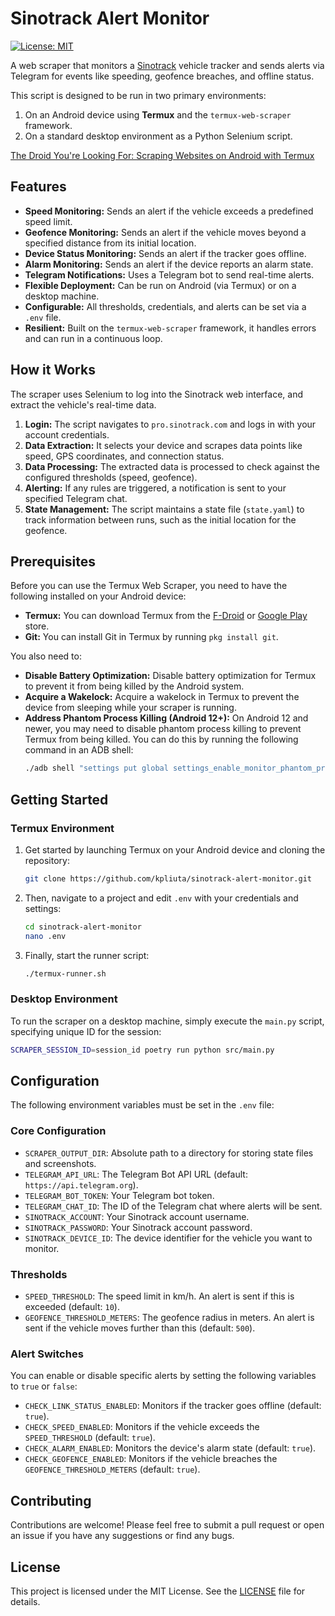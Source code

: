 # Sinotrack Alert Monitor

[![License: MIT](https://img.shields.io/badge/License-MIT-yellow.svg)](https://opensource.org/licenses/MIT)

A web scraper that monitors a [Sinotrack](https://pro.sinotrack.com/) vehicle tracker and sends alerts via Telegram for events like speeding, geofence breaches, and offline status.

This script is designed to be run in two primary environments:
1.  On an Android device using **Termux** and the `termux-web-scraper` framework.
2.  On a standard desktop environment as a Python Selenium script.

[The Droid You're Looking For: Scraping Websites on Android with Termux](https://kpliuta.github.io/blog/posts/scraping-websites-on-android-with-termux/)

## Features

*   **Speed Monitoring:** Sends an alert if the vehicle exceeds a predefined speed limit.
*   **Geofence Monitoring:** Sends an alert if the vehicle moves beyond a specified distance from its initial location.
*   **Device Status Monitoring:** Sends an alert if the tracker goes offline.
*   **Alarm Monitoring:** Sends an alert if the device reports an alarm state.
*   **Telegram Notifications:** Uses a Telegram bot to send real-time alerts.
*   **Flexible Deployment:** Can be run on Android (via Termux) or on a desktop machine.
*   **Configurable:** All thresholds, credentials, and alerts can be set via a `.env` file.
*   **Resilient:** Built on the `termux-web-scraper` framework, it handles errors and can run in a continuous loop.

## How it Works

The scraper uses Selenium to log into the Sinotrack web interface, and extract the vehicle's real-time data.

1.  **Login:** The script navigates to `pro.sinotrack.com` and logs in with your account credentials.
2.  **Data Extraction:** It selects your device and scrapes data points like speed, GPS coordinates, and connection status.
3.  **Data Processing:** The extracted data is processed to check against the configured thresholds (speed, geofence).
4.  **Alerting:** If any rules are triggered, a notification is sent to your specified Telegram chat.
5.  **State Management:** The script maintains a state file (`state.yaml`) to track information between runs, such as the initial location for the geofence.

## Prerequisites

Before you can use the Termux Web Scraper, you need to have the following installed on your Android device:

*   **Termux:** You can download Termux from the [F-Droid](https://f-droid.org/en/packages/com.termux/) or [Google Play](https://play.google.com/store/apps/details?id=com.termux) store.
*   **Git:** You can install Git in Termux by running `pkg install git`.

You also need to:

*   **Disable Battery Optimization:** Disable battery optimization for Termux to prevent it from being killed by the Android system.
*   **Acquire a Wakelock:** Acquire a wakelock in Termux to prevent the device from sleeping while your scraper is running.
*   **Address Phantom Process Killing (Android 12+):** On Android 12 and newer, you may need to disable phantom process killing to prevent Termux from being killed. You can do this by running the following command in an ADB shell:
    ```bash
    ./adb shell "settings put global settings_enable_monitor_phantom_procs false"
    ```
    
## Getting Started

### Termux Environment
1.  Get started by launching Termux on your Android device and cloning the repository:
    ```bash
    git clone https://github.com/kpliuta/sinotrack-alert-monitor.git
    ```

2.  Then, navigate to a project and edit `.env` with your credentials and settings:
    ```bash
    cd sinotrack-alert-monitor
    nano .env
    ```

3.  Finally, start the runner script:
    ```bash
    ./termux-runner.sh
    ```
    
### Desktop Environment
To run the scraper on a desktop machine, simply execute the `main.py` script, specifying unique ID for the session:
```bash
SCRAPER_SESSION_ID=session_id poetry run python src/main.py
```

## Configuration

The following environment variables must be set in the `.env` file:

### Core Configuration
*   `SCRAPER_OUTPUT_DIR`: Absolute path to a directory for storing state files and screenshots.
*   `TELEGRAM_API_URL`: The Telegram Bot API URL (default: `https://api.telegram.org`).
*   `TELEGRAM_BOT_TOKEN`: Your Telegram bot token.
*   `TELEGRAM_CHAT_ID`: The ID of the Telegram chat where alerts will be sent.
*   `SINOTRACK_ACCOUNT`: Your Sinotrack account username.
*   `SINOTRACK_PASSWORD`: Your Sinotrack account password.
*   `SINOTRACK_DEVICE_ID`: The device identifier for the vehicle you want to monitor.

### Thresholds
*   `SPEED_THRESHOLD`: The speed limit in km/h. An alert is sent if this is exceeded (default: `10`).
*   `GEOFENCE_THRESHOLD_METERS`: The geofence radius in meters. An alert is sent if the vehicle moves further than this (default: `500`).

### Alert Switches
You can enable or disable specific alerts by setting the following variables to `true` or `false`:
*   `CHECK_LINK_STATUS_ENABLED`: Monitors if the tracker goes offline (default: `true`).
*   `CHECK_SPEED_ENABLED`: Monitors if the vehicle exceeds the `SPEED_THRESHOLD` (default: `true`).
*   `CHECK_ALARM_ENABLED`: Monitors the device's alarm state (default: `true`).
*   `CHECK_GEOFENCE_ENABLED`: Monitors if the vehicle breaches the `GEOFENCE_THRESHOLD_METERS` (default: `true`).

## Contributing

Contributions are welcome! Please feel free to submit a pull request or open an issue if you have any suggestions or find any bugs.

## License

This project is licensed under the MIT License. See the [LICENSE](LICENSE) file for details.
